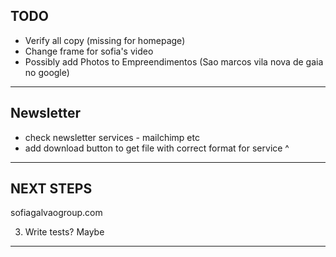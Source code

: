 ## TODO

- Verify all copy (missing for homepage)
- Change frame for sofia's video
- Possibly add Photos to Empreendimentos (Sao marcos vila nova de gaia no google)

---

## Newsletter

- check newsletter services - mailchimp etc
- add download button to get file with correct format for service ^

---

##

## NEXT STEPS

sofiagalvaogroup.com

3. Write tests? Maybe

---

